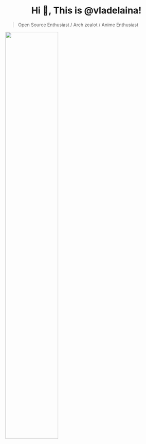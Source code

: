 <h1 align="center">Hi 👋,  This is @vladelaina! </h1>

> Open Source Enthusiast / Arch zealot / Anime Enthusiast

<img width="57%"  src="https://github-readme-stats.vercel.app/api?username=vladelaina&disable_animations=true&show_icons=true&rank_icon=percentile&count_private=true&theme=dracula"/>
